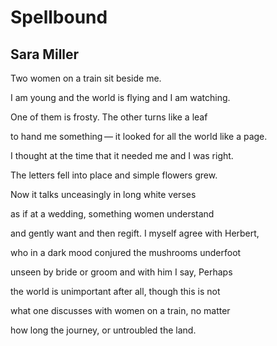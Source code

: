 # Spellbound
## Sara Miller
Two women on a train
sit beside me.

I am young and the world
is flying and I am watching.

One of them is frosty.
The other turns like a leaf

to hand me something —
it looked for all the world like a page.

I thought at the time
that it needed me and I was right.

The letters fell into place
and simple flowers grew.

Now it talks unceasingly
in long white verses

as if at a wedding,
something women understand

and gently want and then regift.
I myself agree with Herbert,

who in a dark mood conjured
the mushrooms underfoot

unseen by bride or groom
and with him I say, Perhaps

the world is unimportant
after all, though this is not

what one discusses with
women on a train, no matter

how long the journey,
or untroubled the land.